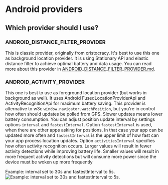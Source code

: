 # Android providers

## Which provider should I use?

### ANDROID_DISTANCE_FILTER_PROVIDER

This is classic provider, originally from cristocracy. It's best to use this one as background location provider. It is using Stationary API and elastic distance filter to achieve optimal battery and data usage. You can read more about this provider in [ANDROID_DISTANCE_FILTER_PROVIDER.md](https://github.com/mauron85/cordova-plugin-background-geolocation/blob/next/ANDROID_DISTANCE_FILTER_PROVIDER.md).

### ANDROID_ACTIVITY_PROVIDER

This one is best to use as foreground location provider (but works in background as well). It uses Android FusedLocationProviderApi and ActivityRecognitionApi for maximum battery saving. This provider is alternative to w3c ```window.navigator.watchPosition```, but you're in control how often should updates be polled from GPS. Slower updates means lower battery consumption. You can adjust position update interval by settings options ```interval``` and ```fastestInterval```. Option ```fastestInterval``` is used, when there are other apps asking for positions. In that case your app can be updated more often and ```fastestInterval``` is the upper limit of how fast can your app process location updates. Option ```activitiesInterval``` specifies how often activity recognition occurs. Larger values will result in fewer activity detections while improving battery life. Smaller values will result in more frequent activity detections but will consume more power since the device must be woken up more frequently

Example: interval set to 30s and fastestInterval to 5s.
![Example: interval set to 30s and fastestInterval to 5s.](https://github.com/mauron85/cordova-plugin-background-geolocation/blob/master/fused-location-interval-30-fastest-5.png)
